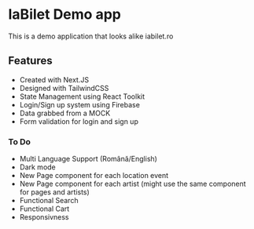 # IaBilet Demo app

This is a demo application that looks alike iabilet.ro

## Features

- Created with Next.JS
- Designed with TailwindCSS
- State Management using React Toolkit
- Login/Sign up system using Firebase
- Data grabbed from a MOCK
- Form validation for login and sign up

### To Do

- Multi Language Support (Română/English)
- Dark mode
- New Page component for each location event
- New Page component for each artist (might use the same component for pages and artists)
- Functional Search
- Functional Cart
- Responsivness
